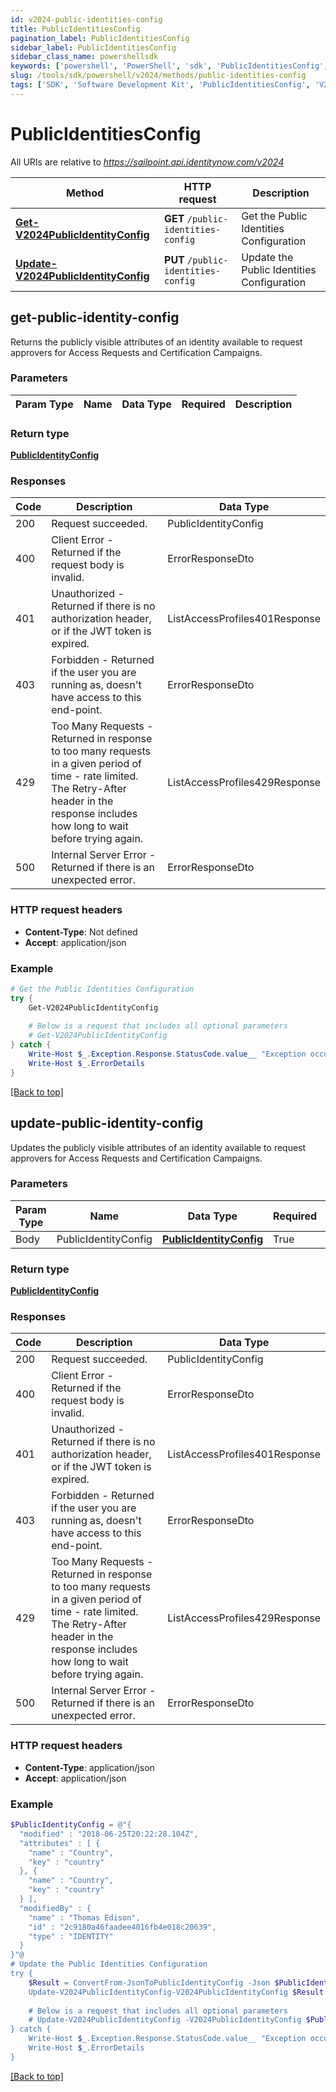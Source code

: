 ```yaml
---
id: v2024-public-identities-config
title: PublicIdentitiesConfig
pagination_label: PublicIdentitiesConfig
sidebar_label: PublicIdentitiesConfig
sidebar_class_name: powershellsdk
keywords: ['powershell', 'PowerShell', 'sdk', 'PublicIdentitiesConfig', 'V2024PublicIdentitiesConfig'] 
slug: /tools/sdk/powershell/v2024/methods/public-identities-config
tags: ['SDK', 'Software Development Kit', 'PublicIdentitiesConfig', 'V2024PublicIdentitiesConfig']
---
```



# PublicIdentitiesConfig

All URIs are relative to *https://sailpoint.api.identitynow.com/v2024*

Method | HTTP request | Description
------------- | ------------- | -------------
[**Get-V2024PublicIdentityConfig**](#get-public-identity-config) | **GET** `/public-identities-config` | Get the Public Identities Configuration
[**Update-V2024PublicIdentityConfig**](#update-public-identity-config) | **PUT** `/public-identities-config` | Update the Public Identities Configuration


## get-public-identity-config

Returns the publicly visible attributes of an identity available to request approvers for Access Requests and Certification Campaigns.

### Parameters 
Param Type | Name | Data Type | Required  | Description
------------- | ------------- | ------------- | ------------- | ------------- 

### Return type

[**PublicIdentityConfig**](../models/public-identity-config)

### Responses
Code | Description  | Data Type
------------- | ------------- | -------------
200 | Request succeeded. | PublicIdentityConfig
400 | Client Error - Returned if the request body is invalid. | ErrorResponseDto
401 | Unauthorized - Returned if there is no authorization header, or if the JWT token is expired. | ListAccessProfiles401Response
403 | Forbidden - Returned if the user you are running as, doesn&#39;t have access to this end-point. | ErrorResponseDto
429 | Too Many Requests - Returned in response to too many requests in a given period of time - rate limited. The Retry-After header in the response includes how long to wait before trying again. | ListAccessProfiles429Response
500 | Internal Server Error - Returned if there is an unexpected error. | ErrorResponseDto

### HTTP request headers

- **Content-Type**: Not defined
- **Accept**: application/json

### Example
```powershell
# Get the Public Identities Configuration
try {
    Get-V2024PublicIdentityConfig
    
    # Below is a request that includes all optional parameters
    # Get-V2024PublicIdentityConfig  
} catch {
    Write-Host $_.Exception.Response.StatusCode.value__ "Exception occurred when calling Get-V2024PublicIdentityConfig"
    Write-Host $_.ErrorDetails
}
```

[[Back to top]](#) 

## update-public-identity-config

Updates the publicly visible attributes of an identity available to request approvers for Access Requests and Certification Campaigns.

### Parameters 
Param Type | Name | Data Type | Required  | Description
------------- | ------------- | ------------- | ------------- | ------------- 
 Body  | PublicIdentityConfig | [**PublicIdentityConfig**](../models/public-identity-config) | True  | 

### Return type

[**PublicIdentityConfig**](../models/public-identity-config)

### Responses
Code | Description  | Data Type
------------- | ------------- | -------------
200 | Request succeeded. | PublicIdentityConfig
400 | Client Error - Returned if the request body is invalid. | ErrorResponseDto
401 | Unauthorized - Returned if there is no authorization header, or if the JWT token is expired. | ListAccessProfiles401Response
403 | Forbidden - Returned if the user you are running as, doesn&#39;t have access to this end-point. | ErrorResponseDto
429 | Too Many Requests - Returned in response to too many requests in a given period of time - rate limited. The Retry-After header in the response includes how long to wait before trying again. | ListAccessProfiles429Response
500 | Internal Server Error - Returned if there is an unexpected error. | ErrorResponseDto

### HTTP request headers

- **Content-Type**: application/json
- **Accept**: application/json

### Example
```powershell
$PublicIdentityConfig = @"{
  "modified" : "2018-06-25T20:22:28.104Z",
  "attributes" : [ {
    "name" : "Country",
    "key" : "country"
  }, {
    "name" : "Country",
    "key" : "country"
  } ],
  "modifiedBy" : {
    "name" : "Thomas Edison",
    "id" : "2c9180a46faadee4016fb4e018c20639",
    "type" : "IDENTITY"
  }
}"@
# Update the Public Identities Configuration
try {
    $Result = ConvertFrom-JsonToPublicIdentityConfig -Json $PublicIdentityConfig
    Update-V2024PublicIdentityConfig-V2024PublicIdentityConfig $Result
    
    # Below is a request that includes all optional parameters
    # Update-V2024PublicIdentityConfig -V2024PublicIdentityConfig $PublicIdentityConfig  
} catch {
    Write-Host $_.Exception.Response.StatusCode.value__ "Exception occurred when calling Update-V2024PublicIdentityConfig"
    Write-Host $_.ErrorDetails
}
```

[[Back to top]](#) 


